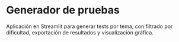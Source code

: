 # Generador de pruebas

Aplicación en Streamlit para generar tests por tema, con filtrado por dificultad, exportación de resultados y visualización gráfica.
